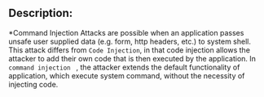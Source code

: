 ## Description:
 *Command Injection Attacks are possible when an application passes unsafe user supplied data (e.g. form, http headers, etc.) to system shell.
 This attack differs from `Code Injection`, in that code injection allows the attacker to add their own code that is then executed by the application.
 In `command injection ` , the attacker extends the default functionality of application, which execute system command, without the necessity of injecting code.
 
 
